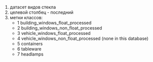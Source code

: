 1. датасет видов стекла
1. целевой столбец - последний
1. метки классов: 
      - 1 building_windows_float_processed
      - 2 building_windows_non_float_processed
      - 3 vehicle_windows_float_processed
      - 4 vehicle_windows_non_float_processed (none in this database)
      - 5 containers
      - 6 tableware
      - 7 headlamps
